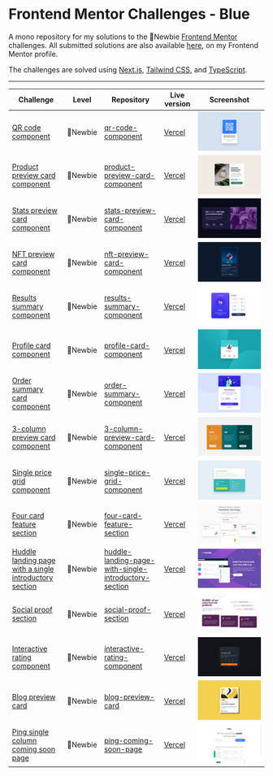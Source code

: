 # Frontend Mentor Challenges - Blue

A mono repository for my solutions to the 🔵Newbie [Frontend Mentor](https://www.frontendmentor.io/challenges) challenges. All submitted solutions are also available [here](https://www.frontendmentor.io/profile/n0rrman/solutions), on my Frontend Mentor profile.

The challenges are solved using [Next.js](https://nextjs.org/), [Tailwind CSS](https://tailwindcss.com/), and [TypeScript](https://www.typescriptlang.org).



---

<!-- 🔴Guru 🟠Advanced 🟡Intermediate 🟢Junior 🔵Newbie -->

| Challenge | Level | Repository | Live version | Screenshot |
|-----------|-------|------------|--------------|------------|
| [QR code component](https://www.frontendmentor.io/solutions/qr-code-component-tailwind-and-nextjs-wccBAtTkIf) | 🔵Newbie | [qr-code-component](https://github.com/n0rrman/frontend-mentor-challenges-blue/tree/main/qr-code-component) | [Vercel](https://qr-code-component-chi-five.vercel.app) | ![Screenshot of the solved QR code component challeng](qr-code-component/design/screenshot.png) |
| [Product preview card component](https://www.frontendmentor.io/solutions/product-preview-card-component-tailwind-and-nextjs-tvwoiGreHb) | 🔵Newbie | [product-preview-card-component](https://github.com/n0rrman/frontend-mentor-challenges-blue/tree/main/product-preview-card-component) | [Vercel](https://product-preview-card-component-seven-sand.vercel.app) | ![Screenshot of the solved product preview code component challenge](product-preview-card-component/design/screenshot.png) |
| [Stats preview card component](https://www.frontendmentor.io/solutions/stats-preview-card-component-tailwind-and-nextjs-AAk4hxm-v7) | 🔵Newbie | [stats-preview-card-component](https://github.com/n0rrman/frontend-mentor-challenges-blue/tree/main/stats-preview-card-component) | [Vercel](https://stats-preview-card-component-beta-olive.vercel.app) | ![Screenshot of the solved stats preview card component challenge](stats-preview-card-component/design/screenshot.png) |
| [NFT preview card component](https://www.frontendmentor.io/solutions/nft-preview-card-component-tailwind-and-nextjs--cQVwO_tGa) | 🔵Newbie | [nft-preview-card-component](https://github.com/n0rrman/frontend-mentor-challenges-blue/tree/main/nft-preview-card-component) | [Vercel](https://nft-preview-card-component-kappa-navy.vercel.app) | ![Screenshot of the solved NFT preview card component challenge](nft-preview-card-component/design/screenshot.png) |
| [Results summary component](https://www.frontendmentor.io/solutions/results-summary-component-solution-tailwind-and-nextjs-vdul_gXT6T) | 🔵Newbie | [results-summary-component](https://github.com/n0rrman/frontend-mentor-challenges-blue/tree/main/results-summary-component) | [Vercel](https://results-summary-component-delta-amber.vercel.app) | ![Screenshot of the solved result summary component challenge](results-summary-component/design/screenshot.png) |
| [Profile card component](https://www.frontendmentor.io/solutions/profile-card-component-tailwind-and-nextjs-8-6Lbm-WTc)  | 🔵Newbie | [profile-card-component](https://github.com/n0rrman/frontend-mentor-challenges-blue/tree/main/profile-card-component) | [Vercel](https://profile-card-component-nine-bice.vercel.app/) | ![Screenshot of the solved profile card component challenge](profile-card-component/design/screenshot.png) |
| [Order summary card component](https://www.frontendmentor.io/solutions/order-summary-card-tailwind-and-nextjs-xzpWPj9yhl)  | 🔵Newbie | [order-summary-component](https://github.com/n0rrman/frontend-mentor-challenges-blue/tree/main/order-summary-component) | [Vercel](https://order-summary-component-ivory.vercel.app) | ![Screenshot of the solved order summary component challenge](order-summary-component/design/screenshot.png) |
| [3-column preview card component](https://www.frontendmentor.io/solutions/3column-preview-card-component-tailwind-and-nextjs-Dvzw-nUeth)  | 🔵Newbie | [3-column-preview-card-component](https://github.com/n0rrman/frontend-mentor-challenges-blue/tree/main/3-column-preview-card-component) | [Vercel](https://3-column-preview-card-component-ochre.vercel.app) | ![Screenshot of the solved 3-column preview card challenge](3-column-preview-card-component/design/screenshot.png) |
| [Single price grid component](https://www.frontendmentor.io/solutions/single-price-grid-component-tailwind-and-nextjs-2UUTwWXLEb)  | 🔵Newbie | [single-price-grid-component](https://github.com/n0rrman/frontend-mentor-challenges-blue/tree/main/single-price-grid-component) | [Vercel](https://single-price-grid-component-nu-orpin.vercel.app) | ![Screenshot of the solved single price grid challenge](single-price-grid-component/design/screenshot.png) |
| [Four card feature section](https://www.frontendmentor.io/solutions/four-card-feature-section-tailwind-and-nextjs-L61hyCEEkk)  | 🔵Newbie | [four-card-feature-section](https://github.com/n0rrman/frontend-mentor-challenges-blue/tree/main/four-card-feature-section) | [Vercel](https://four-card-feature-section-eta-lemon.vercel.app/) | ![Screenshot of the solved challenge](four-card-feature-section/design/screenshot.png) |
| [Huddle landing page with a single introductory section](https://www.frontendmentor.io/solutions/huddle-landing-page-with-a-single-introductory-section-tailwind-nfp7c9rUkW)  | 🔵Newbie | [huddle-landing-page-with-single-introductory-section](https://github.com/n0rrman/frontend-mentor-challenges-blue/tree/main/huddle-landing-page-with-single-introductory-section) | [Vercel](https://huddle-landing-page-with-single-introductory-section-liart.vercel.app) | ![Screenshot of the solved challenge](huddle-landing-page-with-single-introductory-section/design/screenshot.png) |
| [Social proof section](https://www.frontendmentor.io/solutions/social-proof-section-tailwind-and-nextjs-WKoXN0pcYG)  | 🔵Newbie | [social-proof-section](https://github.com/n0rrman/frontend-mentor-challenges-blue/tree/main/social-proof-section) | [Vercel](https://social-proof-section-livid-five.vercel.app/) | ![Screenshot of the solved challenge](social-proof-section/design/screenshot.png) |
| [Interactive rating component](https://www.frontendmentor.io/solutions/interactive-rating-component-tailwind-and-nextjs-sH2V9JEZwr)  | 🔵Newbie | [interactive-rating-component](https://github.com/n0rrman/frontend-mentor-challenges-blue/tree/main/interactive-rating-component) | [Vercel](https://interactive-rating-component-eta-silk.vercel.app) | ![Screenshot of the solved challenge](interactive-rating-component/design/screenshot.png) |
| [Blog preview card](https://www.frontendmentor.io/solutions/blog-preview-card-tailwind-and-nextjs-J3e_er_XDl)  | 🔵Newbie | [blog-preview-card](https://github.com/n0rrman/frontend-mentor-challenges-blue/tree/main/blog-preview-card) | [Vercel](https://blog-preview-card-swart.vercel.app/) | ![Screenshot of the solved challenge](blog-preview-card/design/screenshot.png) |
| [Ping single column coming soon page](https://www.frontendmentor.io/solutions/ping-single-column-coming-soon-page-tailwind-and-nextjs-Ml7sbSs8Rx)  | 🔵Newbie | [ping-coming-soon-page](https://github.com/n0rrman/frontend-mentor-challenges-blue/tree/main/ping-coming-soon-page) | [Vercel](https://ping-coming-soon-page-chi-fawn.vercel.app/) | ![Screenshot of the solved challenge](ping-coming-soon-page/design/screenshot.png) |


<!--
| [-](...)  | 🔵Newbie | [...](https://github.com/n0rrman/frontend-mentor-challenges-blue/tree/main/...) | [Vercel](https://....vercel.app) | ![Screenshot of the solved challenge](.../design/screenshot.png) |
-->
